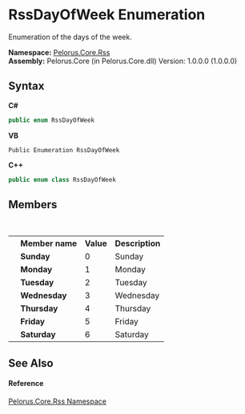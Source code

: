 # RssDayOfWeek Enumeration
 

Enumeration of the days of the week.

**Namespace:**&nbsp;<a href="683C06D0">Pelorus.Core.Rss</a><br />**Assembly:**&nbsp;Pelorus.Core (in Pelorus.Core.dll) Version: 1.0.0.0 (1.0.0.0)

## Syntax

**C#**<br />
``` C#
public enum RssDayOfWeek
```

**VB**<br />
``` VB
Public Enumeration RssDayOfWeek
```

**C++**<br />
``` C++
public enum class RssDayOfWeek
```


## Members
&nbsp;<table><tr><th></th><th>Member name</th><th>Value</th><th>Description</th></tr><tr><td /><td target="F:Pelorus.Core.Rss.RssDayOfWeek.Sunday">**Sunday**</td><td>0</td><td>Sunday</td></tr><tr><td /><td target="F:Pelorus.Core.Rss.RssDayOfWeek.Monday">**Monday**</td><td>1</td><td>Monday</td></tr><tr><td /><td target="F:Pelorus.Core.Rss.RssDayOfWeek.Tuesday">**Tuesday**</td><td>2</td><td>Tuesday</td></tr><tr><td /><td target="F:Pelorus.Core.Rss.RssDayOfWeek.Wednesday">**Wednesday**</td><td>3</td><td>Wednesday</td></tr><tr><td /><td target="F:Pelorus.Core.Rss.RssDayOfWeek.Thursday">**Thursday**</td><td>4</td><td>Thursday</td></tr><tr><td /><td target="F:Pelorus.Core.Rss.RssDayOfWeek.Friday">**Friday**</td><td>5</td><td>Friday</td></tr><tr><td /><td target="F:Pelorus.Core.Rss.RssDayOfWeek.Saturday">**Saturday**</td><td>6</td><td>Saturday</td></tr></table>

## See Also


#### Reference
<a href="683C06D0">Pelorus.Core.Rss Namespace</a><br />